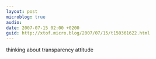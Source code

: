 ```yaml
---
layout: post
microblog: true
audio: 
date: 2007-07-15 02:00 +0200
guid: http://xtof.micro.blog/2007/07/15/t150361622.html
---
```

thinking about transparency attitude
